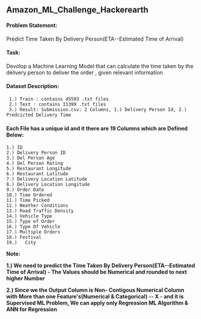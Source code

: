 ## Amazon_ML_Challenge_Hackerearth

#### Problem Statement:  
Predict Time Taken By Delivery Person(ETA--Estimated Time of Arrival)
#### Task: 
Devolop a Machine Learning Model that can calculate the time taken by the delivery person to deliver the order , given relevant information

#### Dataset Description:

     1.) Train : contains 45593 .txt files 
     2.) Test : contains 11399 .txt files
     3.) Result: Submission.csv: 2 Columns, 1.) Delivery Person Id, 2.) Predcicted Delivery Time

#### Each File has a unique id and it there are 19 Columns which are Defined Below:
    1.) ID
    2.) Delivery Person ID
    3.) Del Person Age
    4.) Del Person Rating
    5.) Restaurant Longitude
    6.) Restaurant Latitude
    7.) Delivery Location Latitude
    8.) Delivery Location Longitude  
    9.) Order Date
    10.) Time Ordered
    11.) Time Picked
    12.) Weather Conditions
    13.) Road Traffic Density
    14.) Vehicle Type
    15.) Type of Order
    16.) Type Of Vehicle
    17.) Multiple Orders
    18.) Festival
    19.)   City

<B> Note: 

1.) We need to predict the Time Taken By Delivery Person(ETA--Estimated Time of Arrival) - The Values should be Numerical and rounded to next higher Number

2.) Since we the Output Column is Non- Contigous Numerical Column with More than one Feature's(Numerical & Categorical) -- X - and it is Supervised ML Problem,  We can apply only Regression ML Algorithm & ANN for Regression </B>

